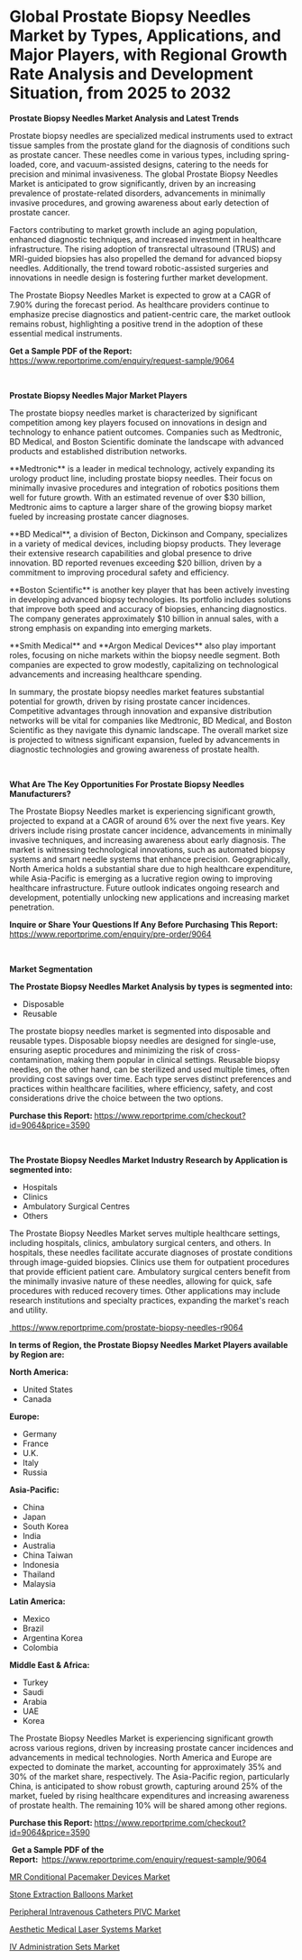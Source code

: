 <p><h1>Global Prostate Biopsy Needles Market by Types, Applications, and Major Players, with Regional Growth Rate Analysis and Development Situation, from 2025 to 2032</h1></p><p><strong>Prostate Biopsy Needles Market Analysis and Latest Trends</strong></p>
<p><p>Prostate biopsy needles are specialized medical instruments used to extract tissue samples from the prostate gland for the diagnosis of conditions such as prostate cancer. These needles come in various types, including spring-loaded, core, and vacuum-assisted designs, catering to the needs for precision and minimal invasiveness. The global Prostate Biopsy Needles Market is anticipated to grow significantly, driven by an increasing prevalence of prostate-related disorders, advancements in minimally invasive procedures, and growing awareness about early detection of prostate cancer.</p><p>Factors contributing to market growth include an aging population, enhanced diagnostic techniques, and increased investment in healthcare infrastructure. The rising adoption of transrectal ultrasound (TRUS) and MRI-guided biopsies has also propelled the demand for advanced biopsy needles. Additionally, the trend toward robotic-assisted surgeries and innovations in needle design is fostering further market development. </p><p>The Prostate Biopsy Needles Market is expected to grow at a CAGR of 7.90% during the forecast period. As healthcare providers continue to emphasize precise diagnostics and patient-centric care, the market outlook remains robust, highlighting a positive trend in the adoption of these essential medical instruments.</p></p>
<p><strong>Get a Sample PDF of the Report:&nbsp;</strong> <a href="https://www.reportprime.com/enquiry/request-sample/9064?utm_campaign=1080&utm_medium=2&utm_source=Github&utm_content=ia&utm_term=20032025&utm_id=prostate-biopsy-needles">https://www.reportprime.com/enquiry/request-sample/9064</a></p>
<p>&nbsp;</p>
<p><strong>Prostate Biopsy Needles Major Market Players</strong></p>
<p><p>The prostate biopsy needles market is characterized by significant competition among key players focused on innovations in design and technology to enhance patient outcomes. Companies such as Medtronic, BD Medical, and Boston Scientific dominate the landscape with advanced products and established distribution networks.</p><p>**Medtronic** is a leader in medical technology, actively expanding its urology product line, including prostate biopsy needles. Their focus on minimally invasive procedures and integration of robotics positions them well for future growth. With an estimated revenue of over $30 billion, Medtronic aims to capture a larger share of the growing biopsy market fueled by increasing prostate cancer diagnoses.</p><p>**BD Medical**, a division of Becton, Dickinson and Company, specializes in a variety of medical devices, including biopsy products. They leverage their extensive research capabilities and global presence to drive innovation. BD reported revenues exceeding $20 billion, driven by a commitment to improving procedural safety and efficiency.</p><p>**Boston Scientific** is another key player that has been actively investing in developing advanced biopsy technologies. Its portfolio includes solutions that improve both speed and accuracy of biopsies, enhancing diagnostics. The company generates approximately $10 billion in annual sales, with a strong emphasis on expanding into emerging markets.</p><p>**Smith Medical** and **Argon Medical Devices** also play important roles, focusing on niche markets within the biopsy needle segment. Both companies are expected to grow modestly, capitalizing on technological advancements and increasing healthcare spending.</p><p>In summary, the prostate biopsy needles market features substantial potential for growth, driven by rising prostate cancer incidences. Competitive advantages through innovation and expansive distribution networks will be vital for companies like Medtronic, BD Medical, and Boston Scientific as they navigate this dynamic landscape. The overall market size is projected to witness significant expansion, fueled by advancements in diagnostic technologies and growing awareness of prostate health.</p></p>
<p>&nbsp;</p>
<p><strong>What Are The Key Opportunities For Prostate Biopsy Needles Manufacturers?</strong></p>
<p><p>The Prostate Biopsy Needles market is experiencing significant growth, projected to expand at a CAGR of around 6% over the next five years. Key drivers include rising prostate cancer incidence, advancements in minimally invasive techniques, and increasing awareness about early diagnosis. The market is witnessing technological innovations, such as automated biopsy systems and smart needle systems that enhance precision. Geographically, North America holds a substantial share due to high healthcare expenditure, while Asia-Pacific is emerging as a lucrative region owing to improving healthcare infrastructure. Future outlook indicates ongoing research and development, potentially unlocking new applications and increasing market penetration.</p></p>
<p><strong>Inquire or Share Your Questions If Any Before Purchasing This Report:</strong> <a href="https://www.reportprime.com/enquiry/pre-order/9064?utm_campaign=1080&utm_medium=2&utm_source=Github&utm_content=ia&utm_term=20032025&utm_id=prostate-biopsy-needles">https://www.reportprime.com/enquiry/pre-order/9064</a></p>
<p>&nbsp;</p>
<p><strong>Market Segmentation</strong></p>
<p><strong>The Prostate Biopsy Needles Market Analysis by types is segmented into:</strong></p>
<p><ul><li>Disposable</li><li>Reusable</li></ul></p>
<p><p>The prostate biopsy needles market is segmented into disposable and reusable types. Disposable biopsy needles are designed for single-use, ensuring aseptic procedures and minimizing the risk of cross-contamination, making them popular in clinical settings. Reusable biopsy needles, on the other hand, can be sterilized and used multiple times, often providing cost savings over time. Each type serves distinct preferences and practices within healthcare facilities, where efficiency, safety, and cost considerations drive the choice between the two options.</p></p>
<p><strong>Purchase this Report:&nbsp;</strong><a href="https://www.reportprime.com/checkout?id=9064&price=3590&utm_campaign=1080&utm_medium=2&utm_source=Github&utm_content=ia&utm_term=20032025&utm_id=prostate-biopsy-needles">https://www.reportprime.com/checkout?id=9064&price=3590</a></p>
<p>&nbsp;</p>
<p><strong>The Prostate Biopsy Needles Market Industry Research by Application is segmented into:</strong></p>
<p><ul><li>Hospitals</li><li>Clinics</li><li>Ambulatory Surgical Centres</li><li>Others</li></ul></p>
<p><p>The Prostate Biopsy Needles Market serves multiple healthcare settings, including hospitals, clinics, ambulatory surgical centers, and others. In hospitals, these needles facilitate accurate diagnoses of prostate conditions through image-guided biopsies. Clinics use them for outpatient procedures that provide efficient patient care. Ambulatory surgical centers benefit from the minimally invasive nature of these needles, allowing for quick, safe procedures with reduced recovery times. Other applications may include research institutions and specialty practices, expanding the market's reach and utility.</p></p>
<p><a href="https://www.reportprime.com/prostate-biopsy-needles-r9064?utm_campaign=1080&utm_medium=2&utm_source=Github&utm_content=ia&utm_term=20032025&utm_id=prostate-biopsy-needles">&nbsp;https://www.reportprime.com/prostate-biopsy-needles-r9064</a></p>
<p><strong>In terms of Region, the Prostate Biopsy Needles Market Players available by Region are:</strong></p>
<p>
    <p> <strong> North America: </strong>
        <ul>
            <li>United States</li>
            <li>Canada</li>
        </ul>
        </p> 
    <p> <strong> Europe: </strong>
        <ul>
            <li>Germany</li>
            <li>France</li>
            <li>U.K.</li>
            <li>Italy</li>
            <li>Russia</li>
        </ul>
        </p> 
    <p> <strong> Asia-Pacific: </strong>
        <ul>
            <li>China</li>
            <li>Japan</li>
            <li>South Korea</li>
            <li>India</li>
            <li>Australia</li>
            <li>China Taiwan</li>
            <li>Indonesia</li>
            <li>Thailand</li>
            <li>Malaysia</li>
        </ul>
        </p> 
    <p> <strong> Latin America: </strong>
        <ul>
            <li>Mexico</li>
            <li>Brazil</li>
            <li>Argentina Korea</li>
            <li>Colombia</li>
        </ul>
        </p> 
    <p> <strong> Middle East & Africa: </strong>
        <ul>
            <li>Turkey</li>
            <li>Saudi</li>
            <li>Arabia</li>
            <li>UAE</li>
            <li>Korea</li>
        </ul>
    </p>
    </p>
<p><p>The Prostate Biopsy Needles Market is experiencing significant growth across various regions, driven by increasing prostate cancer incidences and advancements in medical technologies. North America and Europe are expected to dominate the market, accounting for approximately 35% and 30% of the market share, respectively. The Asia-Pacific region, particularly China, is anticipated to show robust growth, capturing around 25% of the market, fueled by rising healthcare expenditures and increasing awareness of prostate health. The remaining 10% will be shared among other regions.</p></p>
<p><strong>Purchase this Report: </strong><a href="https://www.reportprime.com/checkout?id=9064&price=3590&utm_campaign=1080&utm_medium=2&utm_source=Github&utm_content=ia&utm_term=20032025&utm_id=prostate-biopsy-needles">https://www.reportprime.com/checkout?id=9064&price=3590</a></p>
<p>&nbsp;<strong>Get a Sample PDF of the Report:&nbsp;&nbsp;</strong><a href="https://www.reportprime.com/enquiry/request-sample/9064?utm_campaign=1080&utm_medium=2&utm_source=Github&utm_content=ia&utm_term=20032025&utm_id=prostate-biopsy-needles">https://www.reportprime.com/enquiry/request-sample/9064</a></p>
<p><strong></strong></p>
<p><p><a href="https://github.com/rueffmuoloqw/Market-Research-Report-List-1/blob/main/mr-conditional-pacemaker-devices-market.md?utm_campaign=1080&utm_medium=2&utm_source=Github&utm_content=ia&utm_term=20032025&utm_id=prostate-biopsy-needles">MR Conditional Pacemaker Devices Market</a></p><p><a href="https://github.com/wycheelwayeu/Market-Research-Report-List-1/blob/main/stone-extraction-balloons-market.md?utm_campaign=1080&utm_medium=2&utm_source=Github&utm_content=ia&utm_term=20032025&utm_id=prostate-biopsy-needles">Stone Extraction Balloons Market</a></p><p><a href="https://github.com/lazloklitz2e/Market-Research-Report-List-1/blob/main/peripheral-intravenous-catheters-pivc-market.md?utm_campaign=1080&utm_medium=2&utm_source=Github&utm_content=ia&utm_term=20032025&utm_id=prostate-biopsy-needles">Peripheral Intravenous Catheters PIVC Market</a></p><p><a href="https://github.com/onutsheinz/Market-Research-Report-List-1/blob/main/aesthetic-medical-laser-systems-market.md?utm_campaign=1080&utm_medium=2&utm_source=Github&utm_content=ia&utm_term=20032025&utm_id=prostate-biopsy-needles">Aesthetic Medical Laser Systems Market</a></p><p><a href="https://github.com/pezezlarue7h/Market-Research-Report-List-1/blob/main/iv-administration-sets-market.md?utm_campaign=1080&utm_medium=2&utm_source=Github&utm_content=ia&utm_term=20032025&utm_id=prostate-biopsy-needles">IV Administration Sets Market</a></p></p>